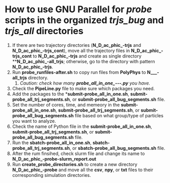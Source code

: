 # How to use GNU Parallel for *probe* scripts in the organized *trjs_bug* and *trjs_all* directories

1. If there are two trajectory directories (**N_D_ac_phic_-trjs** and **N_D_ac_phic_-trjs_cont**), move all the trajectory files in **N_D_ac_phic_-trjs_cont** to **N_D_ac_phic_-trjs** and create as single directory ****N_D_ac_phic_-all_trjs**; otherwise, go to the directory with pattern **N_D_ac_phic_-trjs**.
2. Run **probe_runfiles-after.sh** to copy run files from **PolyPhys** to **N___-all_trjs** directory.
    1. *Caution: check how many **probe_all_in_one_---.py** you have.*
3. Check the **PipeLine.py** file to make sure which packages you need.
4. Add the packages to the ***submit-probe_all_in_one.sh**, **submit-probe_all_trj_segments.sh**, or **submit-probe_all_bug_segments.sh** file.
5. Set the number of cores, time, and memeory in the **submit-probe_all_in_one.sh**, **submit-probe_all_trj_segments.sh**, or **submit-probe_all_bug_segments.sh** file based on what group/type of particles you want to analyze.
6. Check the name of Python file in the **submit-probe_all_in_one.sh**, **submit-probe_all_trj_segments.sh**, or **submit-probe_all_bug_segments.sh** file.
7. Run the **sbatch-probe_all_in_one.sh**, **sbatch-probe_all_trj_segments.sh**, or **sbatch-probe_all_bug_segments.sh** file.
8. After the rum finsihed, check slurm file and change its name to **N_D_ac_phic_-probe-slurm_report.out**
9. Run **create_probe_directories.sh** to create a new directory **N_D_ac_phic_-probe** and move all the **csv**, **npy**, or **txt** files to their corresponding simulation directories.
